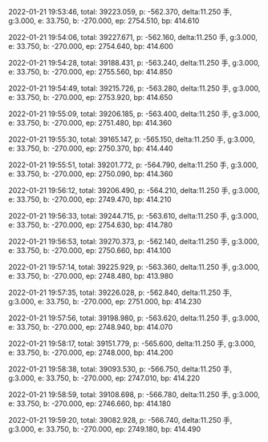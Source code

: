 2022-01-21 19:53:46, total: 39223.059, p: -562.370, delta:11.250 手, g:3.000, e: 33.750, b: -270.000, ep: 2754.510, bp: 414.610

2022-01-21 19:54:06, total: 39227.671, p: -562.160, delta:11.250 手, g:3.000, e: 33.750, b: -270.000, ep: 2754.640, bp: 414.600

2022-01-21 19:54:28, total: 39188.431, p: -563.240, delta:11.250 手, g:3.000, e: 33.750, b: -270.000, ep: 2755.560, bp: 414.850

2022-01-21 19:54:49, total: 39215.726, p: -563.280, delta:11.250 手, g:3.000, e: 33.750, b: -270.000, ep: 2753.920, bp: 414.650

2022-01-21 19:55:09, total: 39206.185, p: -563.400, delta:11.250 手, g:3.000, e: 33.750, b: -270.000, ep: 2751.480, bp: 414.360

2022-01-21 19:55:30, total: 39165.147, p: -565.150, delta:11.250 手, g:3.000, e: 33.750, b: -270.000, ep: 2750.370, bp: 414.440

2022-01-21 19:55:51, total: 39201.772, p: -564.790, delta:11.250 手, g:3.000, e: 33.750, b: -270.000, ep: 2750.090, bp: 414.360

2022-01-21 19:56:12, total: 39206.490, p: -564.210, delta:11.250 手, g:3.000, e: 33.750, b: -270.000, ep: 2749.470, bp: 414.210

2022-01-21 19:56:33, total: 39244.715, p: -563.610, delta:11.250 手, g:3.000, e: 33.750, b: -270.000, ep: 2754.630, bp: 414.780

2022-01-21 19:56:53, total: 39270.373, p: -562.140, delta:11.250 手, g:3.000, e: 33.750, b: -270.000, ep: 2750.660, bp: 414.100

2022-01-21 19:57:14, total: 39225.929, p: -563.360, delta:11.250 手, g:3.000, e: 33.750, b: -270.000, ep: 2748.480, bp: 413.980

2022-01-21 19:57:35, total: 39226.028, p: -562.840, delta:11.250 手, g:3.000, e: 33.750, b: -270.000, ep: 2751.000, bp: 414.230

2022-01-21 19:57:56, total: 39198.980, p: -563.620, delta:11.250 手, g:3.000, e: 33.750, b: -270.000, ep: 2748.940, bp: 414.070

2022-01-21 19:58:17, total: 39151.779, p: -565.600, delta:11.250 手, g:3.000, e: 33.750, b: -270.000, ep: 2748.000, bp: 414.200

2022-01-21 19:58:38, total: 39093.530, p: -566.750, delta:11.250 手, g:3.000, e: 33.750, b: -270.000, ep: 2747.010, bp: 414.220

2022-01-21 19:58:59, total: 39108.698, p: -566.780, delta:11.250 手, g:3.000, e: 33.750, b: -270.000, ep: 2746.660, bp: 414.180

2022-01-21 19:59:20, total: 39082.928, p: -566.740, delta:11.250 手, g:3.000, e: 33.750, b: -270.000, ep: 2749.180, bp: 414.490
